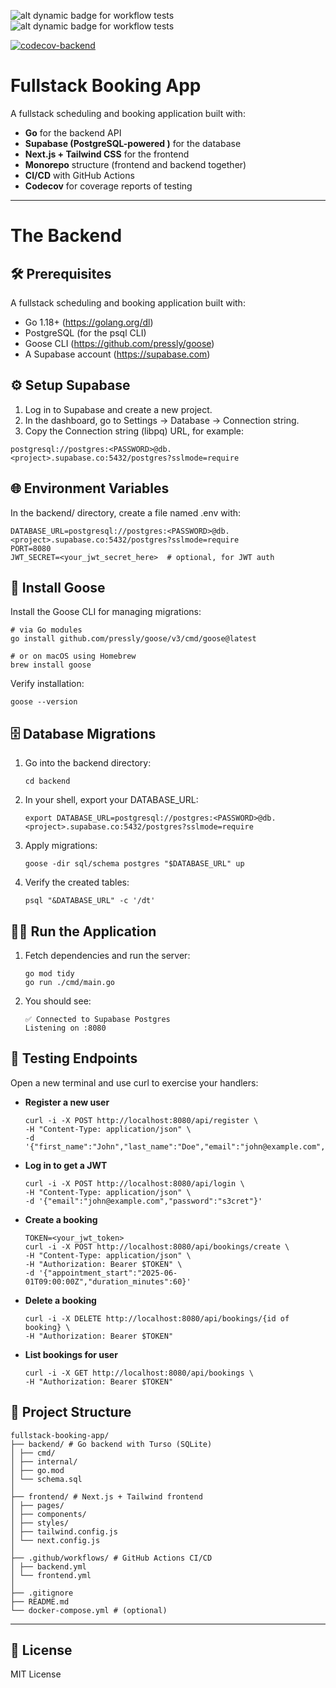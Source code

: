 ![alt dynamic badge for workflow tests](https://github.com/WarrenPaschetto/fullstack-booking-app/actions/workflows/backend.yml/badge.svg?branch=main)
![alt dynamic badge for workflow tests](https://github.com/WarrenPaschetto/fullstack-booking-app/actions/workflows/frontend.yml/badge.svg?branch=main)

[![codecov-backend](https://codecov.io/gh/WarrenPaschetto/fullstack-booking-app/branch/main/graph/badge.svg?flag=backend)](https://codecov.io/gh/WarrenPaschetto/fullstack-booking-app)



# Fullstack Booking App

A fullstack scheduling and booking application built with:

- **Go** for the backend API
- **Supabase (PostgreSQL-powered )** for the database
- **Next.js + Tailwind CSS** for the frontend
- **Monorepo** structure (frontend and backend together)
- **CI/CD** with GitHub Actions
- **Codecov** for coverage reports of testing

---


# The Backend


## 🛠️ Prerequisites

A fullstack scheduling and booking application built with:

- Go 1.18+ (https://golang.org/dl)
- PostgreSQL (for the psql CLI)
- Goose CLI (https://github.com/pressly/goose)
- A Supabase account (https://supabase.com)




## ⚙️ Setup Supabase

1. Log in to Supabase and create a new project.
2. In the dashboard, go to Settings → Database → Connection string.
3. Copy the Connection string (libpq) URL, for example:
```
postgresql://postgres:<PASSWORD>@db.<project>.supabase.co:5432/postgres?sslmode=require
```


## 🌐 Environment Variables

In the backend/ directory, create a file named .env with:

```
DATABASE_URL=postgresql://postgres:<PASSWORD>@db.<project>.supabase.co:5432/postgres?sslmode=require
PORT=8080
JWT_SECRET=<your_jwt_secret_here>  # optional, for JWT auth
```



## 🪿 Install Goose

Install the Goose CLI for managing migrations:

```
# via Go modules
go install github.com/pressly/goose/v3/cmd/goose@latest

# or on macOS using Homebrew
brew install goose
```
Verify installation:
```
goose --version
```



## 🗄️ Database Migrations

1. Go into the backend directory:
   ```
   cd backend
   ```
   
2. In your shell, export your DATABASE_URL:
   ```
   export DATABASE_URL=postgresql://postgres:<PASSWORD>@db.<project>.supabase.co:5432/postgres?sslmode=require
   ```
   
3. Apply migrations:
   ```
   goose -dir sql/schema postgres "$DATABASE_URL" up
   ```

4. Verify the created tables:
   ```
   psql "&DATABASE_URL" -c '/dt'
   ```



## 🏃‍♂️ Run the Application

1. Fetch dependencies and run the server:
   ```
   go mod tidy
   go run ./cmd/main.go
   ```

2. You should see:
   ```
   ✅ Connected to Supabase Postgres
   Listening on :8080
   ```



## 🧪 Testing Endpoints

Open a new terminal and use curl to exercise your handlers:
- **Register a new user**
  ```
  curl -i -X POST http://localhost:8080/api/register \
  -H "Content-Type: application/json" \
  -d '{"first_name":"John","last_name":"Doe","email":"john@example.com","password":"s3cret"}'
  ```

- **Log in to get a JWT**
  ```
  curl -i -X POST http://localhost:8080/api/login \
  -H "Content-Type: application/json" \
  -d '{"email":"john@example.com","password":"s3cret"}'
  ```

- **Create a booking**
  ```
  TOKEN=<your_jwt_token>
  curl -i -X POST http://localhost:8080/api/bookings/create \
  -H "Content-Type: application/json" \
  -H "Authorization: Bearer $TOKEN" \
  -d '{"appointment_start":"2025-06-01T09:00:00Z","duration_minutes":60}'
  ```

- **Delete a booking**
  ```
  curl -i -X DELETE http://localhost:8080/api/bookings/{id of booking} \
  -H "Authorization: Bearer $TOKEN" 
  ```

- **List bookings for user**
  ```
  curl -i -X GET http://localhost:8080/api/bookings \
  -H "Authorization: Bearer $TOKEN" 
  ```
  

## 📁 Project Structure

```
fullstack-booking-app/
├── backend/ # Go backend with Turso (SQLite)
│ ├── cmd/
│ ├── internal/
│ ├── go.mod
│ └── schema.sql
│
├── frontend/ # Next.js + Tailwind frontend
│ ├── pages/
│ ├── components/
│ ├── styles/
│ ├── tailwind.config.js
│ └── next.config.js
│
├── .github/workflows/ # GitHub Actions CI/CD
│ ├── backend.yml
│ └── frontend.yml
│
├── .gitignore
├── README.md
└── docker-compose.yml # (optional)
```

---


## 📜 License

MIT License
